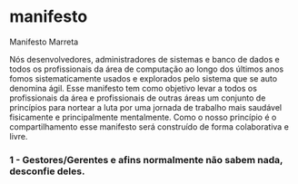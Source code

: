 # manifesto
Manifesto Marreta

Nós desenvolvedores, administradores de sistemas e banco de dados e todos os profissionais da área de computação ao longo dos últimos anos fomos sistematicamente usados e explorados pelo sistema que se auto denomina ágil. Esse manifesto tem como objetivo levar a todos os profissionais da área e profissionais de outras áreas um conjunto de princípios para nortear a luta por uma jornada de trabalho mais saudável fisicamente e principalmente mentalmente. Como o nosso princípio é o compartilhamento esse manifesto será construído de forma colaborativa e livre.

### 1 - Gestores/Gerentes e afins normalmente não sabem nada, desconfie deles.
